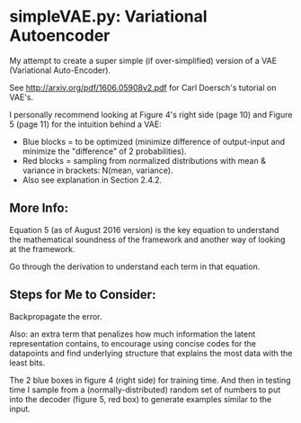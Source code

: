 # simpleVAE.py:  Variational Autoencoder

My attempt to create a super simple (if over-simplified) version of a VAE (Variational Auto-Encoder).

See http://arxiv.org/pdf/1606.05908v2.pdf for Carl Doersch's tutorial on VAE's.

I personally recommend looking at Figure 4's right side (page 10) and Figure 5 (page 11) for the intuition behind a VAE:
* Blue blocks = to be optimized (minimize difference of output-input and minimize the "difference" of 2 probabilities).
* Red blocks = sampling from normalized distributions with mean & variance in brackets:  N(mean, variance).
* Also see explanation in Section 2.4.2.

## More Info:

Equation 5 (as of August 2016 version) is the key equation to understand the mathematical soundness of the framework and another way of looking at the framework.

Go through the derivation to understand each term in that equation.

## Steps for Me to Consider:

Backpropagate the error.

Also:  an extra term that penalizes how much information the latent representation contains, to encourage using concise codes for the datapoints and find underlying structure that explains the most data with the least bits.

The 2 blue boxes in figure 4 (right side) for training time.  And then in testing time I sample from a (normally-distributed) random set of numbers to put into the decoder (figure 5, red box) to generate examples similar to the input.
